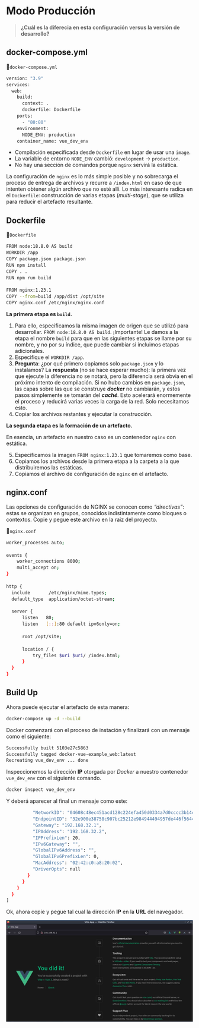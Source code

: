 # Modo Producción

>**¿Cuál es la diferecia en esta configuración versus la versión de desarrollo?**

## docker-compose.yml

📃`docker-compose.yml`
```sh
version: "3.9"
services:
  web:
    build:
      context: .
      dockerfile: Dockerfile
    ports:
      - "80:80"
    environment:
      NODE_ENV: production
    container_name: vue_dev_env
```
- Compilación especificada desde `Dockerfile` en lugar de usar una `image`.
- La variable de entorno `NODE_ENV` cambió: `development` -> `production`.
- No hay una sección de comandos porque `nginx` servirá la estática.

La configuración de `nginx` es lo más simple posible y no sobrecarga el proceso de entrega de archivos y recurre a `/index.html` en caso de que intenten obtener algún archivo que no esté allí. Lo más interesante radica en el `Dockerfile`: construcción de varias etapas (_multi-stage_), que se utiliza para reducir el artefacto resultante.

## Dockerfile
📃`Dockerfile`
```sh
FROM node:18.8.0 AS build
WORKDIR /app
COPY package.json package.json
RUN npm install
COPY . .
RUN npm run build

FROM nginx:1.23.1
COPY --from=build /app/dist /opt/site
COPY nginx.conf /etc/nginx/nginx.conf
```

**La primera etapa es `build`.**

1. Para ello, especificamos la misma imagen de origen que se utilizó para desarrollar. `FROM node:18.8.0 AS build`. ¡Importante! Le damos a la etapa el nombre `build` para que en las siguientes etapas se llame por su nombre, y no por su índice, que puede cambiar si incluimos etapas adicionales.
2. Especifique el `WORKDIR /app`.
3. **Pregunta**: ¿por qué primero copiamos solo `package.json` y lo instalamos? La **respuesta** (no se hace esperar mucho): la primera vez que ejecute la diferencia no se notará, pero la diferencia será obvia en el próximo intento de compilación. Si no hubo cambios en `package.json`, las capas sobre las que se construye _**docker**_ no cambiarán, y estos pasos simplemente se tomarán del _**caché**_. Esto acelerará enormemente el proceso y reducirá varias veces la carga de la red. Solo necesitamos esto.
4. Copiar los archivos restantes y ejecutar la construcción.

**La segunda etapa es la formación de un artefacto.**

En esencia, un artefacto en nuestro caso es un contenedor `nginx` con estática.

5. Especificamos la imagen `FROM nginx:1.23.1` que tomaremos como base.
6. Copiamos los archivos desde la primera etapa a la carpeta a la que distribuiremos las estáticas.
7. Copiamos el archivo de configuración de `nginx` en el artefacto.

## nginx.conf

Las opciones de configuración de NGINX se conocen como _“directivas”_: estas se organizan en grupos, conocidos indistintamente como bloques o contextos. Copie y pegue este archivo en la raiz del proyecto.

📃`nginx.conf`
```sh
worker_processes auto;

events {
    worker_connections 8000;
    multi_accept on;
}

http {
  include       /etc/nginx/mime.types;
  default_type  application/octet-stream;

  server {
      listen   80;
      listen   [::]:80 default ipv6only=on;

      root /opt/site;

      location / {
          try_files $uri $uri/ /index.html;
      }
  }
}
```
## Build Up

Ahora puede ejecutar el artefacto de esta manera:

```sh
docker-compose up -d --build
```

Docker comenzará con el proceso de instación y finalizará con un mensaje como el siguiente:

```sh
Successfully built 5103e27c5863
Successfully tagged docker-vue-example_web:latest
Recreating vue_dev_env ... done
```

Inspeccionemos la dirección **IP** otorgada por _Docker_ a nuestro contenedor `vue_dev_env` con el siguiente comando.

```sh
docker inspect vue_dev_env
```

Y deberá aparecer al final un mensaje como este:

```sh
          "NetworkID": "04608c48ec451acd128c224efa450d0334a7d0cccc3b14c2ec760b1d2c8bc4dc",
          "EndpointID": "32e900e38758c907bc25212e984944494957de446f5644c7799bc74c51696b9d",
          "Gateway": "192.168.32.1",
          "IPAddress": "192.168.32.2",
          "IPPrefixLen": 20,
          "IPv6Gateway": "",
          "GlobalIPv6Address": "",
          "GlobalIPv6PrefixLen": 0,
          "MacAddress": "02:42:c0:a8:20:02",
          "DriverOpts": null
        }
      }
    }
  }
]
```

Ok, ahora copie y pegue tal cual la dirección **IP** en la **URL** del navegador.

![production](./img/production.png)

